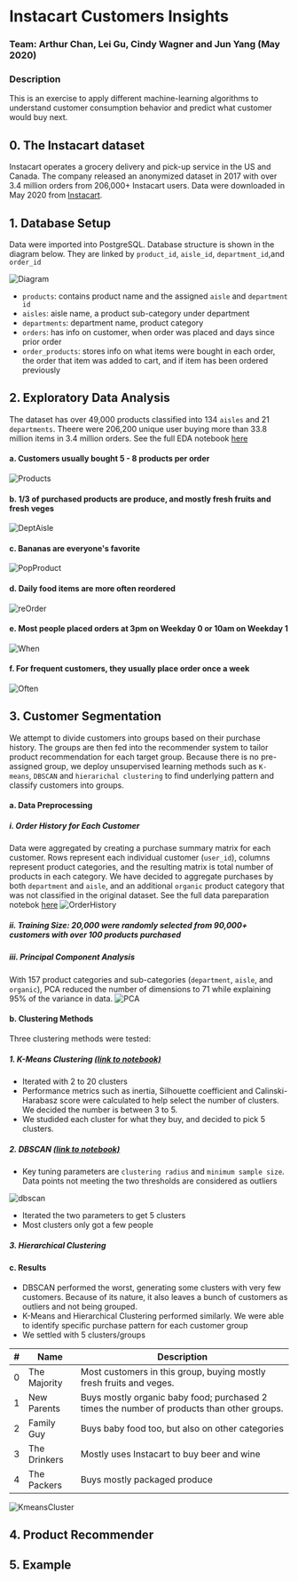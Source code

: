 # Instacart Customers Insights
### Team: Arthur Chan, Lei Gu, Cindy Wagner and Jun Yang (May 2020)

### Description
This is an exercise to apply different machine-learning algorithms to understand customer consumption behavior and predict what customer would buy next.

## 0. The Instacart dataset
Instacart operates a grocery delivery and pick-up service in the US and Canada. The company released an anonymized dataset in 2017 with over 3.4 million orders from 206,000+ Instacart users. Data were downloaded in May 2020 from [Instacart](https://www.instacart.com/datasets/grocery-shopping-2017).

## 1. Database Setup
Data were imported into PostgreSQL. Database structure is shown in the diagram below. They are linked by `product_id`, `aisle_id`, `department_id`,and  `order_id`

![Diagram](./SQL/Database_Diagram.PNG)

- `products`: contains product name and the assigned `aisle` and `department id`
- `aisles`: aisle name, a product sub-category under department
- `departments`: department name, product category
- `orders`: has info on customer, when order was placed and days since prior order
- `order_products`: stores info on what items were bought in each order, the order that item was added to cart, and if item has been ordered previously 

## 2. Exploratory Data Analysis
The dataset has over 49,000 products classified into 134 `aisles` and 21 `departments`. 
Theere were 206,200 unique user buying more than 33.8 million items in 3.4 million orders. See the full EDA notebook [here](./ExploratoryDataAnalysis/DataVisual.ipynb)

#### a. Customers usually bought 5 - 8 products per order
![Products](./Outputs/EDA_Images/productsPerOrder.png)

#### b. 1/3 of purchased products are produce, and mostly fresh fruits and fresh veges
![DeptAisle](./Outputs/EDA_Images/popularDeptAisle.png)

#### c. Bananas are everyone's favorite
![PopProduct](./Outputs/EDA_Images/popularProducts.PNG)

#### d. Daily food items are more often reordered
![reOrder](./Outputs/EDA_Images/reorderDept.png)

#### e. Most people placed orders at 3pm on Weekday 0 or 10am on Weekday 1
![When](./Outputs/EDA_Images/freqHeatMap.png)

#### f. For frequent customers, they usually place order once a week
![Often](./Outputs/EDA_Images/freqBetweenOrders.png)

## 3. Customer Segmentation
We attempt to divide customers into groups based on their purchase history. The groups are then fed into the recommender system to tailor product recommendation for each target group. Because there is no pre-assigned group, we deploy unsupervised learning methods such as `K-means`, `DBSCAN` and `hierarichal clustering` to find underlying pattern and classify customers into groups.

#### a. Data Preprocessing
##### i. Order History for Each Customer
Data were aggregated by creating a purchase summary matrix for each customer. Rows represent each individual customer (`user_id`), columns represent product categories, and the resulting matrix is total number of products in each category. We have decided to aggregate purchases by both `department` and `aisle`, and an additional `organic` product category that was not classified in the original dataset. See the full data pareparation notebok [here](./CustomerSegmentation/0_DataPrep.ipynb)
![OrderHistory](./Outputs/Data_Prep_Images/OrderHistory.png)

##### ii. Training Size: 20,000 were randomly selected from 90,000+ customers with over 100 products purchased

##### iii. Principal Component Analysis
With 157 product categories and sub-categories (`department`, `aisle`, and `organic`), PCA reduced the number of dimensions to 71 while explaining 95% of the variance in data. 
![PCA](./Outputs/PCA_variance.png)

#### b. Clustering Methods
Three clustering methods were tested:
##### 1. K-Means Clustering [(link to notebook)](./CustomerSegmentation/2_kmeans.ipynb)
  - Iterated with 2 to 20 clusters
  - Performance metrics such as inertia, Silhouette coefficient and Calinski-Harabasz score were calculated to help select the number of clusters. We decided the number is between 3 to 5.
  - We studided each cluster for what they buy, and decided to pick 5 clusters.

##### 2. DBSCAN [(link to notebook)](./CustomerSegmentation/3_DBSCAN.ipynb)
  - Key tuning parameters are `clustering radius` and `minimum sample size`. Data points not meeting the two thresholds are considered as outliers
  
![dbscan](https://upload.wikimedia.org/wikipedia/commons/a/af/DBSCAN-Illustration.svg)
  - Iterated the two parameters to get 5 clusters
  - Most clusters only got a few people
  
##### 3. Hierarchical Clustering



#### c. Results
- DBSCAN performed the worst, generating some clusters with very few customers. Because of its nature, it also leaves a bunch of customers as outliers and not being grouped.
- K-Means and Hierarchical Clustering performed similarly. We were able to identify specific purchase pattern for each customer group
- We settled with 5 clusters/groups

| # | Name         | Description                                                                                |
|:-:| ------------ | ------------------------------------------------------------------------------------------ |
| 0 | The Majority | Most customers in this group, buying mostly fresh fruits and veges.                        |
| 1 | New Parents  | Buys mostly organic baby food; purchased 2 times the number of products than other groups. | 
| 2 | Family Guy   | Buys baby food too, but also on other categories                                           |
| 3 | The Drinkers | Mostly uses Instacart to buy beer and wine                                                 |
| 4 | The Packers  | Buys mostly packaged produce                                                               |

![KmeansCluster](./Outputs/Kmeans_Images/Kmeans_customer_group5.png)

## 4. Product Recommender



## 5. Example

